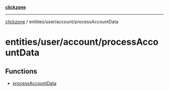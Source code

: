 [**clickzone**](../../../../README.md)

***

[clickzone](../../../../README.md) / entities/user/account/processAccountData

# entities/user/account/processAccountData

## Functions

- [processAccountData](functions/processAccountData.md)
